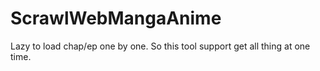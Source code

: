 # ScrawlWebMangaAnime
Lazy to load chap/ep one by one. So this tool support get all thing at one time.
